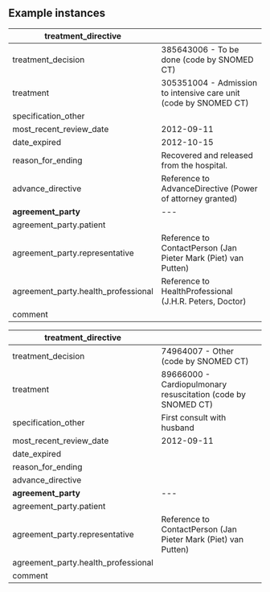 ## Example instances

| treatment_directive                   |                   |
|---------------------------------------|-------------------|
| treatment_decision		            | 385643006 - To be done (code by SNOMED CT) 
| treatment		                        | 305351004 - Admission to intensive care unit (code by SNOMED CT)           
| specification_other		            |
| most_recent_review_date		        | 2012-09-11
| date_expired		                    | 2012-10-15
| reason_for_ending		                | Recovered and released from the hospital.
| advance_directive	                    | Reference to AdvanceDirective (Power of attorney granted)
| **agreement_party**	                | --- |
| agreement_party.patient	            |
| agreement_party.representative	    | Reference to ContactPerson (Jan Pieter Mark (Piet) van Putten)
| agreement_party.health_professional   | Reference to HealthProfessional (J.H.R. Peters, Doctor)
| comment		                        |

| treatment_directive                   |                   |
|---------------------------------------|-------------------|
| treatment_decision		            | 74964007 - Other (code by SNOMED CT)
| treatment		                        | 89666000 - Cardiopulmonary resuscitation (code by SNOMED CT)           
| specification_other		            | First consult with husband
| most_recent_review_date		        | 2012-09-11
| date_expired		                    |
| reason_for_ending		                |
| advance_directive	                    |
| **agreement_party**	                | --- |
| agreement_party.patient	            |
| agreement_party.representative	    | Reference to ContactPerson (Jan Pieter Mark (Piet) van Putten)
| agreement_party.health_professional   |
| comment		                        |
